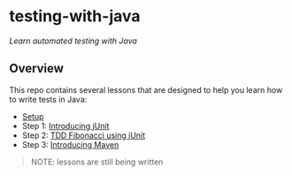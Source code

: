 # testing-with-java
_Learn automated testing with Java_


## Overview

This repo contains several lessons that are designed to help you learn how to write tests in Java:

- [Setup](./step-0-setup/README.md)
- Step 1: [Introducing jUnit](./step-1-junit/README.md)
- Step 2: [TDD Fibonacci using jUnit](./step-2-tdd-fibonacci-junit/README.md)
- Step 3: [Introducing Maven](https://github.com/mcalthrop/testing-with-java/tree/master/step-3-maven-fibonacci)

> NOTE: lessons are still being written
